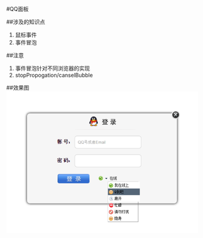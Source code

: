 #QQ面板

##涉及的知识点
1. 鼠标事件
2. 事件冒泡

##注意
1. 事件冒泡针对不同浏览器的实现
2. stopPropogation/canselBubble

##效果图
![效果图](效果图.png)
